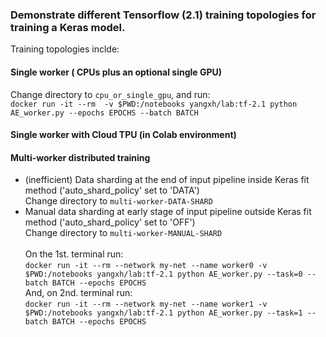 ### Demonstrate different Tensorflow (2.1) training topologies for training a Keras model.
Training topologies inclde:
#### Single worker ( CPUs plus an optional single GPU)
  Change directory to `cpu_or_single_gpu`, and run:   
  `docker run -it --rm  -v $PWD:/notebooks yangxh/lab:tf-2.1 python AE_worker.py --epochs EPOCHS --batch BATCH`
#### Single worker with Cloud TPU (in Colab environment)
#### Multi-worker distributed training 
 - (inefficient) Data sharding at the end of input pipeline inside Keras fit method ('auto_shard_policy' set to 'DATA')  
   Change directory to `multi-worker-DATA-SHARD`  
 - Manual data sharding at early stage of input pipeline outside Keras fit method ('auto_shard_policy' set to 'OFF')  
    Change directory to `multi-worker-MANUAL-SHARD`  
   <br/>
   On the 1st. terminal run:  
   `docker run -it --rm --network my-net --name worker0 -v $PWD:/notebooks yangxh/lab:tf-2.1 python AE_worker.py --task=0 --batch BATCH --epochs EPOCHS`
   <br/>
   And, on 2nd. terminal run:  
   `docker run -it --rm --network my-net --name worker1 -v $PWD:/notebooks yangxh/lab:tf-2.1 python AE_worker.py --task=1 --batch BATCH --epochs EPOCHS`

